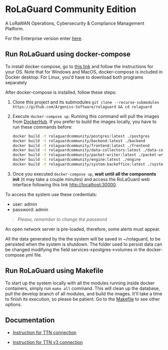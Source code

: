 # RoLaGuard Community Edition

A LoRaWAN Operations, Cybersecurity & Compliance Management Platform.

For the Enterprise version enter [here](https://rolaguard.com).

## Run RoLaGuard using docker-compose

To install docker-compose, go to [this link](https://docs.docker.com/compose/install/) and follow the instructions for your OS. Note that for Windows and MacOS, docker-compose is included in Docker desktop. For Linux, you'd have to download both programs separately

After docker-compose is installed, follow these steps:

1. Clone this project and its submodules `git clone --recurse-submodules https://github.com/Argeniss-Software/rolaguard && cd rolaguard`
1. Execute `docker-compose up`. Running this command will pull the images from [DockerHub](https://hub.docker.com/search?q=rolaguard&type=image). If you prefer to build the images locally, you have to run these commands before:

    ``` bash
    docker build -t rolaguardcommunity/postgres:latest ./postgres
    docker build -t rolaguardcommunity/backend:latest ./backend
    docker build -t rolaguardcommunity/frontend:latest ./frontend
    docker build -t rolaguardcommunity/data-collectors:latest ./data-collectors
    docker build -t rolaguardcommunity/packet-writer:latest ./packet-writer
    docker build -t rolaguardcommunity/engine:latest ./engine
    docker build -t rolaguardcommunity/system-backoffice:latest ./system-backoffice
    ```

1. Once you executed `docker-compose up`, **wait until all the components init** (it may take a couple minutes) and access the RoLaGuard web interface following this link <http://localhost:30000>.

To access the system use these credentials:

* user: admin
* password: admin

> _Please, remember to change the password_

An open network server is pre-loaded, therefore, some alerts must appear.

All the data generated by the the system will be saved in ~/rolaguard, to be persisted when the system is shutdown.
The folder used to persist data can be changed modifying the field services->postgres->volumes in the docker-compose.yml file.

## Run RoLaGuard using Makefile

To start up the system locally with all the modules running inside docker containers, simply run `make all` command. This will clean up the database, pull the develop branch of all modules, and build the images. It'll take a time to finish its execution, so please be patient. Go to the [Makefile](./Makefile) to see other options.

## Documentation

* [Instruction for TTN connection](./documentation/ttn_connection.pdf)

* [Instruction for TTN v3 connection](./documentation/ttnv3_connection.pdf)
